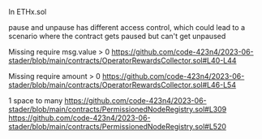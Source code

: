In ETHx.sol

pause and unpause has different access control, which could lead to a scenario where the contract gets paused but can't get unpaused 

Missing require msg.value > 0
https://github.com/code-423n4/2023-06-stader/blob/main/contracts/OperatorRewardsCollector.sol#L40-L44

Missing require amount > 0
https://github.com/code-423n4/2023-06-stader/blob/main/contracts/OperatorRewardsCollector.sol#L46-L54

1 space to many
https://github.com/code-423n4/2023-06-stader/blob/main/contracts/PermissionedNodeRegistry.sol#L309
https://github.com/code-423n4/2023-06-stader/blob/main/contracts/PermissionedNodeRegistry.sol#L520